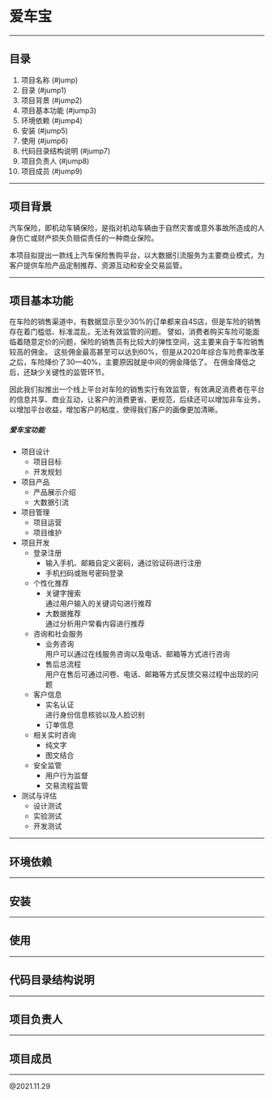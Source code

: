 # <span id="jump">爱车宝</span>

___

## <span id="jump1">目录</span>
1. 项目名称 (#jump)
2. 目录 (#jump1)
3. 项目背景 (#jump2)
4. 项目基本功能 (#jump3)
5. 环境依赖 (#jump4)
6. 安装 (#jump5)
7. 使用 (#jump6)
8. 代码目录结构说明 (#jump7)
9. 项目负责人 (#jump8)
10. 项目成员 (#jump9)

___

## <span id="jump2">项目背景</span>

汽车保险，即机动车辆保险，是指对机动车辆由于自然灾害或意外事故所造成的人身伤亡或财产损失负赔偿责任的一种商业保险。

本项目拟提出一款线上汽车保险售购平台，以大数据引流服务为主要商业模式，为客户提供车险产品定制推荐、资源互动和安全交易监管。

___

## <span id="jump3">项目基本功能</span>

在车险的销售渠道中，有数据显示至少30%的订单都来自4S店，但是车险的销售存在着门槛低、标准混乱，无法有效监管的问题。
譬如，消费者购买车险可能面临着随意定价的问题，保险的销售员有比较大的弹性空间，这主要来自于车险销售较高的佣金。
这些佣金最高甚至可以达到60%，但是从2020年综合车险费率改革之后，车险降价了30—40%，主要原因就是中间的佣金降低了。
在佣金降低之后，还缺少关键性的监管环节。

因此我们拟推出一个线上平台对车险的销售实行有效监管，有效满足消费者在平台的信息共享、商业互动，让客户的消费更省、更规范，后续还可以增加非车业务，以增加平台收益，增加客户的粘度，使得我们客户的画像更加清晰。

##### 爱车宝功能
- 项目设计
	- 项目目标
	- 开发规划
- 项目产品
	- 产品展示介绍
	- 大数据引流
- 项目管理
	- 项目运营
	- 项目维护
- 项目开发
	- 登录注册
		- 输入手机、邮箱自定义密码，通过验证码进行注册
		- 手机扫码或账号密码登录
	- 个性化推荐
		- 关键字搜索  
		通过用户输入的关键词句进行推荐
		- 大数据推荐  
		通过分析用户常看内容进行推荐
	- 咨询和社会服务
		- 业务咨询    
		用户可以通过在线服务咨询以及电话、邮箱等方式进行咨询
		- 售后总流程     
		用户在售后可通过问卷、电话、邮箱等方式反馈交易过程中出现的问题
	- 客户信息
		- 实名认证    
		进行身份信息核验以及人脸识别
		- 订单信息
	- 相关实时咨询
		- 纯文字
		- 图文结合
	- 安全监管
		- 用户行为监督
		- 交易流程监管
- 测试与评估
	- 设计测试
	- 实验测试
	- 开发测试
	
___

## <span id="jump4">环境依赖</span>

___

## <span id="jump5">安装</span>

___
## <span id="jump6">使用</span>

___

## <span id="jump7">代码目录结构说明</span>

___

## <span id="jump8">项目负责人</span>

___

## <span id="jump9">项目成员</span>

___
@2021.11.29
